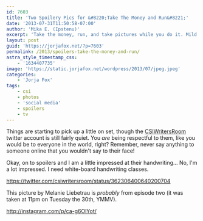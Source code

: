 ```yaml
---
id: 7603
title: 'Two Spoilery Pics for &#8220;Take The Money and Run&#8221;'
date: '2013-07-31T11:50:58-07:00'
author: 'Mika E. (Ipstenu)'
excerpt: 'Take the money, run, and take pictures while you do it. Mild spoilers in the pics.'
layout: post
guid: 'https://jorjafox.net/?p=7603'
permalink: /2013/spoilers-take-the-money-and-run/
astra_style_timestamp_css:
    - '1634407735'
image: 'https://static.jorjafox.net/wordpress/2013/07/jpeg.jpeg'
categories:
    - 'Jorja Fox'
tags:
    - csi
    - photos
    - 'social media'
    - spoilers
    - tv
---
```


Things are starting to pick up a little on set, though the <a href="https://twitter.com/csiwritersroom">CSIWritersRoom</a> twitter account is still fairly quiet. You <em>are</em> being respectful to them, like you would be to everyone in the world, right? Remember, never say anything to someone online that you wouldn't say to their face!

Okay, on to spoilers and I am a little impressed at their handwriting... No, I'm a lot impressed. I need white-board handwriting classes.

https://twitter.com/csiwritersroom/status/362306400640200704

This picture by Melanie Liebetrau is <em>probably</em> from episode two (it was taken at 11pm on Tuesday the 30th, YMMV).

http://instagram.com/p/ca-g6OlYot/
